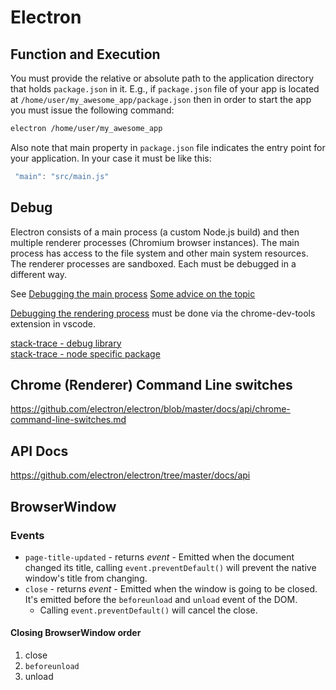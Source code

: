# Electron

## Function and Execution

You must provide the relative or absolute path to the application directory that holds `package.json` in it. E.g., if `package.json` file of your app is located at `/home/user/my_awesome_app/package.json` then in order to start the app you must issue the following command:

```bash
electron /home/user/my_awesome_app
```

Also note that main property in `package.json` file indicates the entry point for your application. In your case it must be like this:

```javascript
 "main": "src/main.js"
```

## Debug

Electron consists of a main process (a custom Node.js build) and then multiple renderer processes (Chromium browser instances). The main process has access to the file system and other main system resources. The renderer processes are sandboxed. Each must be debugged in a different way.

See [Debugging the main process](http://electron.atom.io/docs/tutorial/debugging-main-process/)
[Some advice on the topic](http://stackoverflow.com/questions/31555122/debug-electron-using-visual-studio-code-on-mac)

[Debugging the rendering process](http://electron.rocks/debugging-electron-in-vs-code-revised/) must be done via the chrome-dev-tools extension in vscode.

[stack-trace - debug library](https://github.com/stacktracejs/stacktrace.js)  
[stack-trace - node specific package](https://www.npmjs.com/package/stack-trace)


## Chrome (Renderer) Command Line switches

<https://github.com/electron/electron/blob/master/docs/api/chrome-command-line-switches.md>

## API Docs

<https://github.com/electron/electron/tree/master/docs/api>


## BrowserWindow

### Events

* `page-title-updated` - returns _event_ - Emitted when the document changed its title, calling `event.preventDefault()` will prevent the native window's title from changing.
* `close` - returns _event_ - Emitted when the window is going to be closed. It's emitted before the `beforeunload` and `unload` event of the DOM.
	- Calling `event.preventDefault()` will cancel the close.

[BrowserWindow Documentation]: http://electron.atom.io/docs/api/browser-window/

#### Closing BrowserWindow order

1. close
2. `beforeunload`
3. unload


